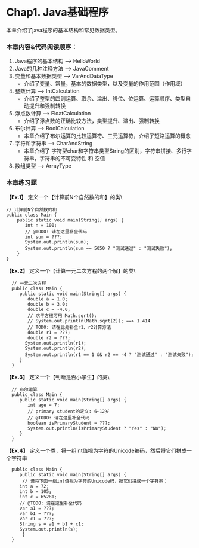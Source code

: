 # Chap1. Java基础程序
本章介绍了java程序的基本结构和常见数据类型。
### 本章内容&代码阅读顺序：
1. Java程序的基本结构 --> HelloWorld
2. Java的几种注释方法 --> JavaComment
3. 变量和基本数据类型 --> VarAndDataType
   - 介绍了变量、常量，基本的数据类型，以及变量的作用范围（作用域）
4. 整数计算 --> IntCalculation
   - 介绍了整型的四则运算、取余、溢出、移位、位运算、运算顺序、类型自动提升和强制转换
5. 浮点数计算 --> FloatCalculation
   - 介绍了浮点数的正确比较方法，类型提升、溢出、强制转换
6. 布尔计算 --> BoolCalculation
   - 本章介绍了布尔运算的比较运算符、三元运算符，介绍了短路运算的概念
7. 字符和字符串 --> CharAndString
   - 本章介绍了 字符型char和字符串类型String的区别，字符串拼接、多行字符串，字符串的不可变特性 和 空值
8. 数组类型 --> ArrayType

### 本章练习题
**【Ex.1】** 定义一个【计算前N个自然数的和】的类\

    // 计算前N个自然数的和
    public class Main {
        public static void main(String[] args) {
           int n = 100;
           // @TODO: 请在这里补全代码
           int sum = ???;
           System.out.println(sum);
           System.out.println(sum == 5050 ? "测试通过" : "测试失败");
        }
    }

**【Ex.2】** 定义一个【计算一元二次方程的两个解】的类\

      // 一元二次方程
      public class Main {
         public static void main(String[] args) {
            double a = 1.0;
            double b = 3.0;
            double c = -4.0;
            // 求平方根可用 Math.sqrt():
            // System.out.println(Math.sqrt(2)); ==> 1.414
            // TODO: 请在此处补全r1、r2计算方法
            double r1 = ???;
            double r2 = ???;
           System.out.println(r1);
           System.out.println(r2);
           System.out.println(r1 == 1 && r2 == -4 ? "测试通过" : "测试失败");
         }
      }

**【Ex.3】** 定义一个【判断是否小学生】的类\

      // 布尔运算
      public class Main {
         public static void main(String[] args) {
            int age = 7;
            // primary student的定义: 6~12岁
            // @TODO: 请在这里补全代码
            boolean isPrimaryStudent = ???;
            System.out.println(isPrimaryStudent ? "Yes" : "No");
         }
      }

**【Ex.4】** 定义一个类，将一组int值视为字符的Unicode编码，然后将它们拼成一个字符串
      
      public class Main {
         public static void main(String[] args) {
          // 请将下面一组int值视为字符的Unicode码，把它们拼成一个字符串：
         int a = 72;
         int b = 105;
         int c = 65281;
         // @TODO: 请在这里补全代码
         var a1 = ???;
         var b1 = ???;
         var c1 = ???;
         String s = a1 + b1 + c1;
         System.out.println(s);
          }
      }
